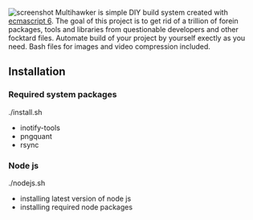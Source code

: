 ![screenshot](http://bajjy.com/multihawker.png)
Multihawker is simple DIY build system created with [ecmascript 6](http://www.ecma-international.org/ecma-262/6.0/). The goal of this project is to get rid of a trillion of forein packages, tools and libraries from questionable developers and other focktard files. 
Automate build of your project by yourself exectly as you need.
Bash files for images and video compression included. 

## Installation

### Required system packages
./install.sh
- inotify-tools
- pngquant
- rsync

### Node js
./nodejs.sh
- installing latest version of node js
- installing required node packages